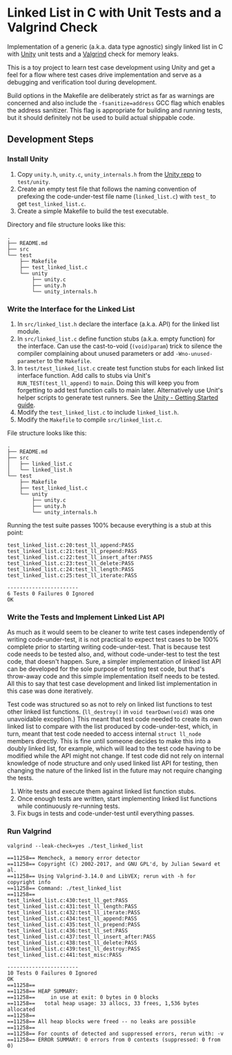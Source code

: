 # Linked List in C with Unit Tests and a Valgrind Check

Implementation of a generic (a.k.a. data type agnostic) singly linked list in C with [Unity](https://github.com/ThrowTheSwitch/Unity) unit tests and a [Valgrind](http://valgrind.org/) check for memory leaks.

This is a toy project to learn test case development using Unity and get a feel for a flow where test cases drive implementation and serve as a debugging and verification tool during development.

Build options in the Makefile are deliberately strict as far as warnings are concerned and also include the `-fsanitize=address` GCC flag which enables the address sanitizer. This flag is appropriate for building and running tests, but it should definitely not be used to build actual shippable code.

## Development Steps

### Install Unity

1. Copy `unity.h`, `unity.c`, `unity_internals.h` from the [Unity repo](https://github.com/ThrowTheSwitch/Unity) to `test/unity`.
2. Create an empty test file that follows the naming convention of prefexing the code-under-test file name (`linked_list.c`) with `test_` to get `test_linked_list.c`.
3. Create a simple Makefile to build the test executable.

Directory and file structure looks like this:

```text
.
├── README.md
├── src
└── test
    ├── Makefile
    ├── test_linked_list.c
    └── unity
        ├── unity.c
        ├── unity.h
        └── unity_internals.h
```

### Write the Interface for the Linked List

1. In `src/linked_list.h` declare the interface (a.k.a. API) for the linked list module.
1. In `src/linked_list.c` define function stubs (a.k.a. empty function) for the interface. Can use the cast-to-void (```(void)param```) trick to silence the compiler complaining about unused parameters or add `-Wno-unused-parameter` to the `Makefile`.
1. In `test/test_linked_list.c` create test function stubs for each linked list interface function. Add calls to stubs via Unit's `RUN_TEST(test_ll_append)` to `main`. Doing this will keep you from forgetting to add test function calls to main later. Alternatively use Unit's helper scripts to generate test runners. See the [Unity - Getting Started guide](https://github.com/ThrowTheSwitch/Unity/blob/master/docs/UnityGettingStartedGuide.md).
1. Modify the `test_linked_list.c` to include `linked_list.h`.
1. Modify the `Makefile` to compile `src/linked_list.c`.

File structure looks like this:

```text
.
├── README.md
├── src
│   ├── linked_list.c
│   └── linked_list.h
└── test
    ├── Makefile
    ├── test_linked_list.c
    └── unity
        ├── unity.c
        ├── unity.h
        └── unity_internals.h
```

Running the test suite passes 100% because everything is a stub at this point:

```text
test_linked_list.c:20:test_ll_append:PASS
test_linked_list.c:21:test_ll_prepend:PASS
test_linked_list.c:22:test_ll_insert_after:PASS
test_linked_list.c:23:test_ll_delete:PASS
test_linked_list.c:24:test_ll_length:PASS
test_linked_list.c:25:test_ll_iterate:PASS

-----------------------
6 Tests 0 Failures 0 Ignored 
OK
```

### Write the Tests and Implement Linked List API

As much as it would seem to be cleaner to write test cases independently of writing code-under-test, it is not practical to expect test cases to be 100% complete prior to starting writing code-under-test. That is because test code needs to be tested also, and, without code-under-test to test the test code, that doesn't happen. Sure, a simpler implementation of linked list API can be developed for the sole purpose of testing test code, but that's throw-away code and this simple implementation itself needs to be tested. All this to say that test case development and linked list implementation in this case was done iteratively.

Test code was structured so as not to rely on linked list functions to test other linked list functions. (`ll_destroy()` in `void tearDown(void)` was one unavoidable exception.) This meant that test code needed to create its own linked list to compare with the list produced by code-under-test, which, in turn, meant that test code needed to access internal `struct ll_node` members directly. This is fine until someone decides to make this into a doubly linked list, for example, which will lead to the test code having to be modified while the API might not change. If test code did not rely on internal knowledge of node structure and only used linked list API for testing, then changing the nature of the linked list in the future may not require changing the tests.

1. Write tests and execute them against linked list function stubs.
1. Once enough tests are written, start implementing linked list functions while continuously re-running tests.
1. Fix bugs in tests and code-under-test until everything passes.

### Run Valgrind

```text
valgrind --leak-check=yes ./test_linked_list
```

```text
==11258== Memcheck, a memory error detector
==11258== Copyright (C) 2002-2017, and GNU GPL'd, by Julian Seward et al.
==11258== Using Valgrind-3.14.0 and LibVEX; rerun with -h for copyright info
==11258== Command: ./test_linked_list
==11258== 
test_linked_list.c:430:test_ll_get:PASS
test_linked_list.c:431:test_ll_length:PASS
test_linked_list.c:432:test_ll_iterate:PASS
test_linked_list.c:434:test_ll_append:PASS
test_linked_list.c:435:test_ll_prepend:PASS
test_linked_list.c:436:test_ll_set:PASS
test_linked_list.c:437:test_ll_insert_after:PASS
test_linked_list.c:438:test_ll_delete:PASS
test_linked_list.c:439:test_ll_destroy:PASS
test_linked_list.c:441:test_misc:PASS

-----------------------
10 Tests 0 Failures 0 Ignored 
OK
==11258== 
==11258== HEAP SUMMARY:
==11258==     in use at exit: 0 bytes in 0 blocks
==11258==   total heap usage: 33 allocs, 33 frees, 1,536 bytes allocated
==11258== 
==11258== All heap blocks were freed -- no leaks are possible
==11258== 
==11258== For counts of detected and suppressed errors, rerun with: -v
==11258== ERROR SUMMARY: 0 errors from 0 contexts (suppressed: 0 from 0)
```
